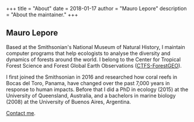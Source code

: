 +++
title = "About"
date = 2018-01-17
author = "Mauro Lepore"
description = "About the maintainer."
+++

## Mauro Lepore

Based at the Smithsonian's National Museum of Natural History, I maintain computer programs that help ecologists to analyse the diversity and dynamics of forests around the world. I belong to the Center for Tropical Forest Science and Forest Global Earth Observations ([CTFS-ForestGEO](http://www.forestgeo.si.edu/)).

I first joined the Smithsonian in 2016 and researched how coral reefs in Bocas del Toro, Panama, have changed over the past 7,000 years in response to human impacts. Before that I did a PhD in ecology (2015) at the University of Queensland, Australia, and a bachelors in marine biology (2008) at the University of Buenos Aires, Argentina.

[Contact me](https://github.com/maurolepore).
